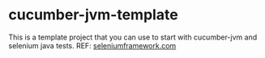 cucumber-jvm-template
=====================

This is a template project that you can use to start with cucumber-jvm and selenium java tests. REF: [seleniumframework.com](http://www.seleniumframework.com/cucumber-jvm-3/cucumber-jvm-and-selenium/)
